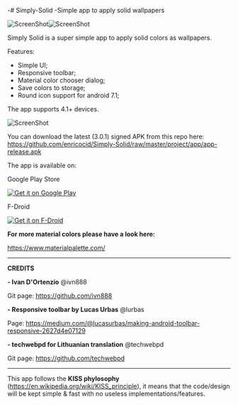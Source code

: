 -# Simply-Solid
 -Simple app to apply solid wallpapers


![ScreenShot](https://raw.githubusercontent.com/enricocid/Simply-Solid/master/art/solid2.png)![ScreenShot](https://raw.githubusercontent.com/enricocid/Simply-Solid/master/art/round.png)

Simply Solid is a super simple app to apply solid colors as wallpapers.

Features:

- Simple UI;
- Responsive toolbar;
- Material color chooser dialog;
- Save colors to storage;
- Round icon support for android 7.1;

The app supports 4.1+ devices.

![ScreenShot](https://raw.githubusercontent.com/enricocid/Simply-Solid/master/art/screens3.png)


You can download the latest (3.0.1) signed APK from this repo here: https://github.com/enricocid/Simply-Solid/raw/master/project/app/app-release.apk


The app is available on:

Google Play Store

<a href="https://play.google.com/store/apps/details?id=com.enrico.earthquake">
  <img alt="Get it on Google Play"       src="https://raw.githubusercontent.com/enricocid/Storage-USB/master/art/gplay.png" />
</a>
 
F-Droid
 
<a href="https://f-droid.org/repository/browse/?fdid=com.enrico.earthquake">
  <img alt="Get it on F-Droid"       src="https://raw.githubusercontent.com/enricocid/Storage-USB/master/art/fdroid.png" />
</a>


**For more material colors please have a look here:**

https://www.materialpalette.com/


-------------
**CREDITS**

**- Ivan D'Ortenzio**
@ivn888

Git page:
https://github.com/ivn888

**- Responsive toolbar by Lucas Urbas**
@lurbas

Page:
https://medium.com/@lucasurbas/making-android-toolbar-responsive-2627d4e07129

**- techwebpd for Lithuanian translation**
@techwebpd

Git page:
https://github.com/techwebpd


-------------------
This app follows the **KISS phylosophy** (https://en.wikipedia.org/wiki/KISS_principle), it means that the code/design will be kept simple & fast with no useless implementations/features.
